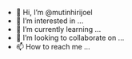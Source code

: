 - 👋 Hi, I’m @mutinhirijoel
- 👀 I’m interested in ...
- 🌱 I’m currently learning ...
- 💞️ I’m looking to collaborate on ...
- 📫 How to reach me ...

<!---
mutinhirijoel/mutinhirijoel is a ✨ special ✨ repository because its `README.md` (this file) appears on your GitHub profile.
You can click the Preview link to take a look at your changes.
--->
